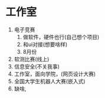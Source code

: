 # 工作室

1. 电子竞赛
   1. 做软件，硬件也行(自己想个项目)
   2. 和ui对接(想要啥样)
   3. 8月份
2. 软测比赛(线上)
3. 信息安全(不关我事)
4. 工作室，面向学院，(网页设计大赛)
5. 全国大学生机器人大赛(嵌入式)
6. 缺啥,


